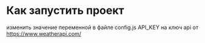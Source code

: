 # Как запустить проект
изменить значение переменной в файле config.js API_KEY на ключ api от https://www.weatherapi.com/

